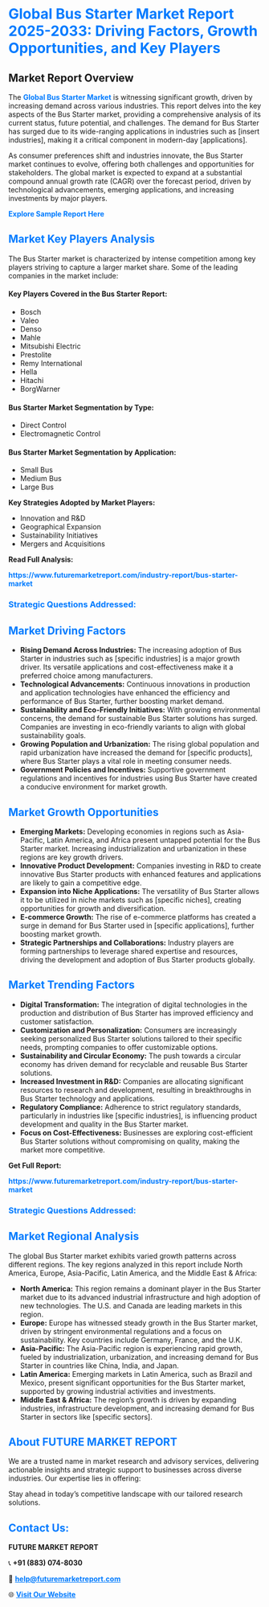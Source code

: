 <h1 style="color: #007BFF;">Global Bus Starter Market Report 2025-2033: Driving Factors, Growth Opportunities, and Key Players</h1>

<section id="overview">
<h2>Market Report Overview</h2>
<p>The <a href="https://www.futuremarketreport.com/industry-report/bus-starter-market" style="color: #007BFF; text-decoration: none;"><strong>Global Bus Starter Market</strong></a> is witnessing significant growth, driven by increasing demand across various industries. This report delves into the key aspects of the Bus Starter market, providing a comprehensive analysis of its current status, future potential, and challenges. The demand for Bus Starter has surged due to its wide-ranging applications in industries such as [insert industries], making it a critical component in modern-day [applications].</p>
<p>As consumer preferences shift and industries innovate, the Bus Starter market continues to evolve, offering both challenges and opportunities for stakeholders. The global market is expected to expand at a substantial compound annual growth rate (CAGR) over the forecast period, driven by technological advancements, emerging applications, and increasing investments by major players.</p>
</section>

<section id="overview">
<p><a href="https://www.futuremarketreport.com/request-sample/reportId=48048" style="color: #007BFF; text-decoration: none;"><strong>Explore Sample Report Here</strong></a></p>
</section>

<section id="key-players">
<h2 style="color: #007BFF;">Market Key Players Analysis</h2>
<p>The Bus Starter market is characterized by intense competition among key players striving to capture a larger market share. Some of the leading companies in the market include:</p>
<h4>Key Players Covered in the Bus Starter Report:</h4>
<ul><li>Bosch</li><li>Valeo</li><li>Denso</li><li>Mahle</li><li>Mitsubishi Electric</li><li>Prestolite</li><li>Remy International</li><li>Hella</li><li>Hitachi</li><li>BorgWarner</li></ul>
<h4>Bus Starter Market Segmentation by Type:</h4>
<ul><li>Direct Control</li><li>Electromagnetic Control</li></ul>

<h4>Bus Starter Market Segmentation by Application:</h4>
<ul><li>Small Bus</li><li>Medium Bus</li><li>Large Bus</li></ul>
<p><strong>Key Strategies Adopted by Market Players:</strong></p>
<ul>
<li>Innovation and R&D</li>
<li>Geographical Expansion</li>
<li>Sustainability Initiatives</li>
<li>Mergers and Acquisitions</li>
</ul>
</section>

<section>
<p><strong>Read Full Analysis: </strong></p><a href="https://www.futuremarketreport.com/industry-report/bus-starter-market" style="color: #007BFF; text-decoration: none;"><strong>https://www.futuremarketreport.com/industry-report/bus-starter-market</strong></a>
<h3 style="color: #007BFF;">Strategic Questions Addressed:</h3>
</section>

<section id="driving-factors">
<h2 style="color: #007BFF;">Market Driving Factors</h2>
<ul>
<li><strong>Rising Demand Across Industries:</strong> The increasing adoption of Bus Starter in industries such as [specific industries] is a major growth driver. Its versatile applications and cost-effectiveness make it a preferred choice among manufacturers.</li>
<li><strong>Technological Advancements:</strong> Continuous innovations in production and application technologies have enhanced the efficiency and performance of Bus Starter, further boosting market demand.</li>
<li><strong>Sustainability and Eco-Friendly Initiatives:</strong> With growing environmental concerns, the demand for sustainable Bus Starter solutions has surged. Companies are investing in eco-friendly variants to align with global sustainability goals.</li>
<li><strong>Growing Population and Urbanization:</strong> The rising global population and rapid urbanization have increased the demand for [specific products], where Bus Starter plays a vital role in meeting consumer needs.</li>
<li><strong>Government Policies and Incentives:</strong> Supportive government regulations and incentives for industries using Bus Starter have created a conducive environment for market growth.</li>
</ul>
</section>

<section id="growth-opportunities">
<h2 style="color: #007BFF;">Market Growth Opportunities</h2>
<ul>
<li><strong>Emerging Markets:</strong> Developing economies in regions such as Asia-Pacific, Latin America, and Africa present untapped potential for the Bus Starter market. Increasing industrialization and urbanization in these regions are key growth drivers.</li>
<li><strong>Innovative Product Development:</strong> Companies investing in R&D to create innovative Bus Starter products with enhanced features and applications are likely to gain a competitive edge.</li>
<li><strong>Expansion into Niche Applications:</strong> The versatility of Bus Starter allows it to be utilized in niche markets such as [specific niches], creating opportunities for growth and diversification.</li>
<li><strong>E-commerce Growth:</strong> The rise of e-commerce platforms has created a surge in demand for Bus Starter used in [specific applications], further boosting market growth.</li>
<li><strong>Strategic Partnerships and Collaborations:</strong> Industry players are forming partnerships to leverage shared expertise and resources, driving the development and adoption of Bus Starter products globally.</li>
</ul>
</section>

<section id="trending-factors">
<h2 style="color: #007BFF;">Market Trending Factors</h2>
<ul>
<li><strong>Digital Transformation:</strong> The integration of digital technologies in the production and distribution of Bus Starter has improved efficiency and customer satisfaction.</li>
<li><strong>Customization and Personalization:</strong> Consumers are increasingly seeking personalized Bus Starter solutions tailored to their specific needs, prompting companies to offer customizable options.</li>
<li><strong>Sustainability and Circular Economy:</strong> The push towards a circular economy has driven demand for recyclable and reusable Bus Starter solutions.</li>
<li><strong>Increased Investment in R&D:</strong> Companies are allocating significant resources to research and development, resulting in breakthroughs in Bus Starter technology and applications.</li>
<li><strong>Regulatory Compliance:</strong> Adherence to strict regulatory standards, particularly in industries like [specific industries], is influencing product development and quality in the Bus Starter market.</li>
<li><strong>Focus on Cost-Effectiveness:</strong> Businesses are exploring cost-efficient Bus Starter solutions without compromising on quality, making the market more competitive.</li>
</ul>
</section>

<section>
<p><strong>Get Full Report: </strong></p><a href="https://www.futuremarketreport.com/industry-report/bus-starter-market" style="color: #007BFF; text-decoration: none;"><strong>https://www.futuremarketreport.com/industry-report/bus-starter-market</strong></a>
<h3 style="color: #007BFF;">Strategic Questions Addressed:</h3>
</section>


<section id="regional-analysis">
<h2 style="color: #007BFF;">Market Regional Analysis</h2>
<p>The global Bus Starter market exhibits varied growth patterns across different regions. The key regions analyzed in this report include North America, Europe, Asia-Pacific, Latin America, and the Middle East & Africa:</p>
<ul>
<li><strong>North America:</strong> This region remains a dominant player in the Bus Starter market due to its advanced industrial infrastructure and high adoption of new technologies. The U.S. and Canada are leading markets in this region.</li>
<li><strong>Europe:</strong> Europe has witnessed steady growth in the Bus Starter market, driven by stringent environmental regulations and a focus on sustainability. Key countries include Germany, France, and the U.K.</li>
<li><strong>Asia-Pacific:</strong> The Asia-Pacific region is experiencing rapid growth, fueled by industrialization, urbanization, and increasing demand for Bus Starter in countries like China, India, and Japan.</li>
<li><strong>Latin America:</strong> Emerging markets in Latin America, such as Brazil and Mexico, present significant opportunities for the Bus Starter market, supported by growing industrial activities and investments.</li>
<li><strong>Middle East & Africa:</strong> The region’s growth is driven by expanding industries, infrastructure development, and increasing demand for Bus Starter in sectors like [specific sectors].</li>
</ul>
</section>

<footer>
<h2 style="color: #007BFF;">About FUTURE MARKET REPORT</h2>
<p>We are a trusted name in market research and advisory services, delivering actionable insights and strategic support to businesses across diverse industries. Our expertise lies in offering:</p>

<p>Stay ahead in today’s competitive landscape with our tailored research solutions.</p>

<h2 style="color: #007BFF;">Contact Us:</h2>
<p><strong>FUTURE MARKET REPORT</strong></p>
<p>📞 <strong>+91 (883) 074-8030</strong></p>
<p>📧 <strong><a href="mailto:help@futuremarketreport.com" style="color: #007BFF;">help@futuremarketreport.com</a></strong></p>
<p>🌐 <strong><a href="https://www.futuremarketreport.com/" style="color: #007BFF;">Visit Our Website</a></strong></p>
</footer>